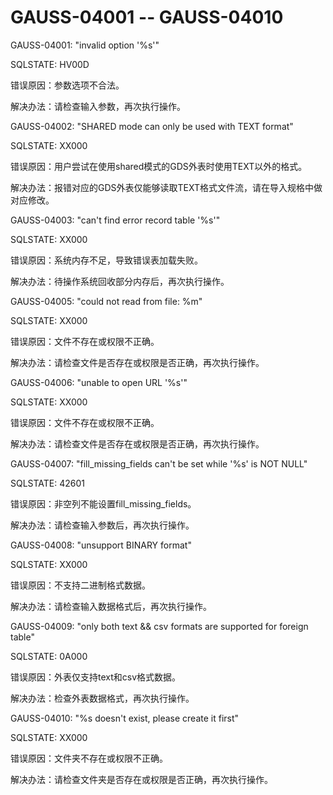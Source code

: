 # GAUSS-04001 -- GAUSS-04010

GAUSS-04001: "invalid option '%s'"

SQLSTATE: HV00D

错误原因：参数选项不合法。

解决办法：请检查输入参数，再次执行操作。

GAUSS-04002: "SHARED mode can only be used with TEXT format"

SQLSTATE: XX000

错误原因：用户尝试在使用shared模式的GDS外表时使用TEXT以外的格式。

解决办法：报错对应的GDS外表仅能够读取TEXT格式文件流，请在导入规格中做对应修改。

GAUSS-04003: "can't find error record table '%s'"

SQLSTATE: XX000

错误原因：系统内存不足，导致错误表加载失败。

解决办法：待操作系统回收部分内存后，再次执行操作。

GAUSS-04005: "could not read from file: %m"

SQLSTATE: XX000

错误原因：文件不存在或权限不正确。

解决办法：请检查文件是否存在或权限是否正确，再次执行操作。

GAUSS-04006: "unable to open URL '%s'"

SQLSTATE: XX000

错误原因：文件不存在或权限不正确。

解决办法：请检查文件是否存在或权限是否正确，再次执行操作。

GAUSS-04007: "fill\_missing\_fields can't be set while '%s' is NOT NULL"

SQLSTATE: 42601

错误原因：非空列不能设置fill\_missing\_fields。

解决办法：请检查输入参数后，再次执行操作。

GAUSS-04008: "unsupport BINARY format"

SQLSTATE: XX000

错误原因：不支持二进制格式数据。

解决办法：请检查输入数据格式后，再次执行操作。

GAUSS-04009: "only both text && csv formats are supported for foreign table"

SQLSTATE: 0A000

错误原因：外表仅支持text和csv格式数据。

解决办法：检查外表数据格式，再次执行操作。

GAUSS-04010: "%s doesn't exist, please create it first"

SQLSTATE: XX000

错误原因：文件夹不存在或权限不正确。

解决办法：请检查文件夹是否存在或权限是否正确，再次执行操作。

